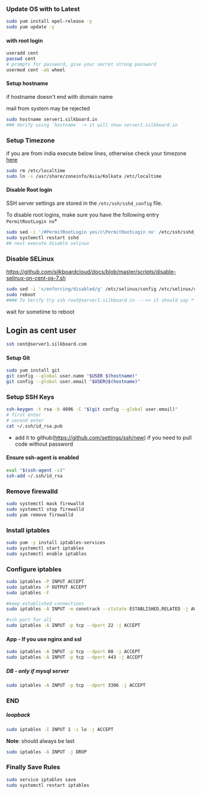### Update OS with to Latest

```sh
sudo yum install epel-release -y
sudo yum update -y
```

#### with root login

```sh
useradd cent
passwd cent
# prompts for password, give your secret strong password
usermod cent -aG wheel 
```

#### Setup hostname 

if hostname doesn't end with domain name

mail from system may be rejected

```sh
sudo hostname server1.silkboard.in
### Verify using `hostname` -> it will show server1.silkboard.in
```

### Setup Timezone

if you are from india execute below lines, otherwise check your timezone [here](https://www.thegeekdiary.com/centos-rhel-7-how-to-change-timezone/)
```sh
sudo rm /etc/localtime
sudo ln -s /usr/share/zoneinfo/Asia/Kolkata /etc/localtime
```

#### Disable Root login

SSH server settings are stored in the `/etc/ssh/sshd_config` file.

To disable root logins, make sure you have the following entry `PermitRootLogin no`*

```sh
sudo sed -i '/#PermitRootLogin yes/c\PermitRootLogin no' /etc/ssh/sshd_config
sudo systemctl restart sshd
## next execute disable selinux 
```

### Disable SELinux
https://github.com/silkboardcloud/docs/blob/master/scripts/disable-selinux-on-cent-os-7.sh


```sh
sudo sed -i 's/enforcing/disabled/g' /etc/selinux/config /etc/selinux/config
sudo reboot
#### To Verify try ssh root@server1.silkboard.in --->> it should say **permission denied, please try again** after entering password
```
wait for sometime to reboot

## Login as **cent** user

```sh
ssh cent@server1.silkboard.com
```

#### Setup Git

```sh
sudo yum install git
git config --global user.name "$USER $(hostname)"
git config --global user.email "$USER@$(hostname)"
```

### Setup SSH Keys

```sh
ssh-keygen -t rsa -b 4096 -C "$(git config --global user.email)"
# first enter
# second enter
cat ~/.ssh/id_rsa.pub
```
 
 - add it to github(https://github.com/settings/ssh/new) if you need to pull code without password

#### Ensure ssh-agent is enabled

```sh
eval "$(ssh-agent -s)"
ssh-add ~/.ssh/id_rsa
```

### Remove firewalld

```sh
sudo systemctl mask firewalld
sudo systemctl stop firewalld
sudo yum remove firewalld
```

### Install iptables

```sh
sudo yum -y install iptables-services
sudo systemctl start iptables
sudo systemctl enable iptables
```

### Configure iptables

```sh
sudo iptables -P INPUT ACCEPT
sudo iptables -P OUTPUT ACCEPT
sudo iptables -F
```

```sh
#keep established connections
sudo iptables -A INPUT -m conntrack --ctstate ESTABLISHED,RELATED -j ACCEPT

#ssh port for all
sudo iptables -A INPUT -p tcp --dport 22 -j ACCEPT
```

#### App - If you use nginx and ssl

```sh
sudo iptables -A INPUT -p tcp --dport 80 -j ACCEPT
sudo iptables -A INPUT -p tcp --dport 443 -j ACCEPT
```

##### DB - only if mysql server

```sh
sudo iptables -A INPUT -p tcp --dport 3306 -j ACCEPT
```

### END

##### loopback

```sh
sudo iptables -I INPUT 1 -i lo -j ACCEPT
```

**Note**: should always be last

```sh
sudo iptables -A INPUT -j DROP
```

### Finally Save Rules

```sh
sudo service iptables save
sudo systemctl restart iptables
```

 
 
 
 

